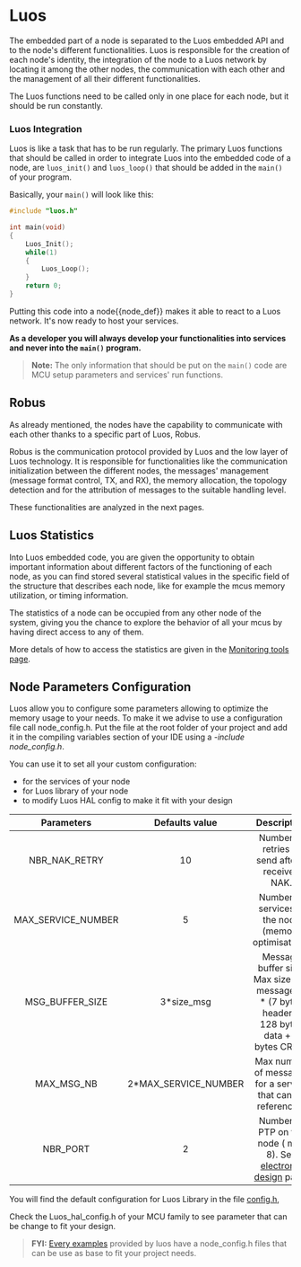 # Luos

The embedded part of a node is separated to the Luos embedded API and to the node's different functionalities. Luos is responsible for the creation of each node's identity, the integration of the node to a Luos network by locating it among the other nodes, the communication with each other and the management of all their different functionalities.

The Luos functions need to be called only in one place for each node, but it should be run constantly.

### Luos Integration

Luos is like a task that has to be run regularly. The primary Luos functions that should be called in order to integrate Luos into the embedded code of a node, are `luos_init()` and `luos_loop()` that should be added in the `main()` of your program.<br/>

Basically, your `main()` will look like this:

```C
#include "luos.h"

int main(void)
{
    Luos_Init();
    while(1)
    {
        Luos_Loop();
    }
    return 0;
}
```
Putting this code into a <span class="cust_tooltip">node<span class="cust_tooltiptext">{{node_def}}</span></span> makes it able to react to a Luos network. It's now ready to host your services.

**As a developer you will always develop your functionalities into services and never into the `main()` program.**

> **Note:** The only information that should be put on the `main()` code are MCU setup parameters and services' run functions.

## Robus

As already mentioned, the nodes have the capability to communicate with each other thanks to a specific part of Luos, Robus.

Robus is the communication protocol provided by Luos and the low layer of Luos technology. It is responsible for functionalities like the communication initialization between the different nodes, the messages' management (message format control, TX, and RX), the memory allocation, the topology detection and for the attribution of messages to the suitable handling level. 

These functionalities are analyzed in the next pages.

## Luos Statistics

Into Luos embedded code, you are given the opportunity to obtain important information about different factors of the functioning of each node, as you can find stored several statistical values in the specific field of the structure that describes each node, like for example the mcus memory utilization, or timing information.

The statistics of a node can be occupied from any other node of the system, giving you the chance to explore the behavior of all your mcus by having direct access to any of them.

More detals of how to access the statistics are given in the [Monitoring tools page](../../tools/monitoring.md).

## Node Parameters Configuration 

Luos allow you to configure some parameters allowing to optimize the memory usage to your needs. To make it we advise to use a configuration file call node_config.h. Put the file at the root folder of your project and add it in the compiling variables section of your IDE using a *-include node_config.h*.

You can use it to set all your custom configuration:
 - for the services of your node
 - for Luos library of your node
 - to modify Luos HAL config to make it fit with your design

| Parameters | Defaults value | Description |
| :---: | :---: | :---: |
| NBR_NAK_RETRY | 10 | Number of retries to send after a received NAK. |
| MAX_SERVICE_NUMBER | 5 | Number of services in the node (memory optimisation). |
| MSG_BUFFER_SIZE | 3*size_msg | Message buffer size. Max size of a message (3 * (7 bytes header + 128 bytes data + 2 bytes CRC)). |
| MAX_MSG_NB | 2*MAX_SERVICE_NUMBER | Max number of messages for a service that can be referenced. |
| NBR_PORT | 2 | Number of PTP on the node ( max 8). See [electronic design](../../hardware-consideration/electronics.md) page.|

You will find the default configuration for Luos Library in the file <a href="https://github.com/Luos-io/Luos/tree/master/Robus/inc/config.h" target="_blank">config.h</a>,

Check the Luos_hal_config.h of your MCU family to see parameter that can be change to fit your design.

> **FYI:** [Every examples](https://github.com/Luos-io/Examples) provided by luos have a node_config.h files that can be use as base to fit your project needs.

